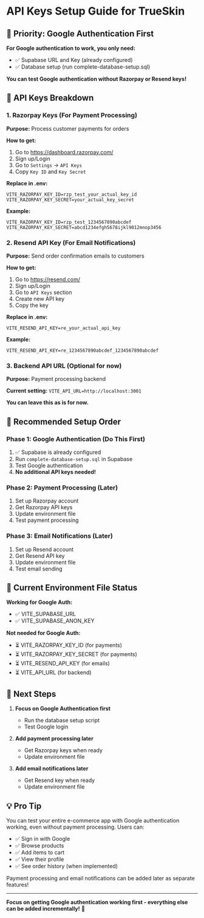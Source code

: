 # API Keys Setup Guide for TrueSkin

## 🎯 **Priority: Google Authentication First**

**For Google authentication to work, you only need:**
- ✅ Supabase URL and Key (already configured)
- ✅ Database setup (run complete-database-setup.sql)

**You can test Google authentication without Razorpay or Resend keys!**

## 🔑 **API Keys Breakdown**

### 1. **Razorpay Keys** (For Payment Processing)

**Purpose:** Process customer payments for orders

**How to get:**
1. Go to https://dashboard.razorpay.com/
2. Sign up/Login
3. Go to `Settings` → `API Keys`
4. Copy `Key ID` and `Key Secret`

**Replace in .env:**
```
VITE_RAZORPAY_KEY_ID=rzp_test_your_actual_key_id
VITE_RAZORPAY_KEY_SECRET=your_actual_key_secret
```

**Example:**
```
VITE_RAZORPAY_KEY_ID=rzp_test_1234567890abcdef
VITE_RAZORPAY_KEY_SECRET=abcd1234efgh5678ijkl9012mnop3456
```

### 2. **Resend API Key** (For Email Notifications)

**Purpose:** Send order confirmation emails to customers

**How to get:**
1. Go to https://resend.com/
2. Sign up/Login
3. Go to `API Keys` section
4. Create new API key
5. Copy the key

**Replace in .env:**
```
VITE_RESEND_API_KEY=re_your_actual_api_key
```

**Example:**
```
VITE_RESEND_API_KEY=re_1234567890abcdef_1234567890abcdef
```

### 3. **Backend API URL** (Optional for now)

**Purpose:** Payment processing backend

**Current setting:** `VITE_API_URL=http://localhost:3001`

**You can leave this as is for now.**

## 🚀 **Recommended Setup Order**

### **Phase 1: Google Authentication (Do This First)**
1. ✅ Supabase is already configured
2. Run `complete-database-setup.sql` in Supabase
3. Test Google authentication
4. **No additional API keys needed!**

### **Phase 2: Payment Processing (Later)**
1. Set up Razorpay account
2. Get Razorpay API keys
3. Update environment file
4. Test payment processing

### **Phase 3: Email Notifications (Later)**
1. Set up Resend account
2. Get Resend API key
3. Update environment file
4. Test email sending

## 📝 **Current Environment File Status**

**Working for Google Auth:**
- ✅ VITE_SUPABASE_URL
- ✅ VITE_SUPABASE_ANON_KEY

**Not needed for Google Auth:**
- ⏳ VITE_RAZORPAY_KEY_ID (for payments)
- ⏳ VITE_RAZORPAY_KEY_SECRET (for payments)
- ⏳ VITE_RESEND_API_KEY (for emails)
- ⏳ VITE_API_URL (for backend)

## 🎯 **Next Steps**

1. **Focus on Google Authentication first**
   - Run the database setup script
   - Test Google login

2. **Add payment processing later**
   - Get Razorpay keys when ready
   - Update environment file

3. **Add email notifications later**
   - Get Resend key when ready
   - Update environment file

## 💡 **Pro Tip**

You can test your entire e-commerce app with Google authentication working, even without payment processing. Users can:
- ✅ Sign in with Google
- ✅ Browse products
- ✅ Add items to cart
- ✅ View their profile
- ✅ See order history (when implemented)

Payment processing and email notifications can be added later as separate features!

---

**Focus on getting Google authentication working first - everything else can be added incrementally!** 🚀
